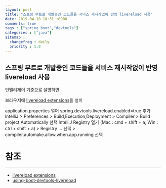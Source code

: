 ```yaml
---
layout: post
title: "스프링 부트로 개발중인 코드들을 서비스 재시작없이 반영 livereload 사용"
date: 2019-04-10 18:31 +0900
comments: true
tags : ["spring boot","devtools"]
categories : ["java"]
sitemap :
  changefreq : daily
  priority : 1.0
---
```


## 스프링 부트로 개발중인 코드들을 서비스 재시작없이 반영 livereload 사용

인텔리제이 기준으로 설명하면 

브라우저에 [livereload extensions](http://livereload.com/extensions/)을 설치

application.properties 열어 spring.devtools.livereload.enabled=true 추가
IntelliJ > Preferences > Build,Execution,Deployment > Compiler > Build project Automatically 선택
IntelliJ Registry 열기 (Mac : cmd + shift + a, Win : ctrl + shift + a) > Registry ... 선택 > compiler.automake.allow.when.app.running 선택


# 참조
-----
* [livereload extensions](http://livereload.com/extensions/)
* [using-boot-devtools-livereload](https://docs.spring.io/spring-boot/docs/2.1.2.RELEASE/reference/htmlsingle/#using-boot-devtools-livereload)

